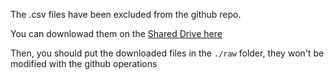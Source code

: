 The .csv files have been excluded from the github repo.

You can downlowad them on the [Shared Drive here](https://drive.google.com/drive/folders/1PtTcA6SwPAAsfglZ8Dk_rHDP4aPpvzmw?usp=sharing_)

Then, you should put the downloaded files in the `./raw` folder, they won't be modified with the github operations